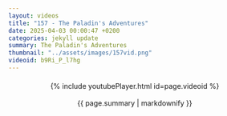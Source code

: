 ```yaml
---
layout: videos
title: "157 - The Paladin's Adventures"
date: 2025-04-03 00:00:47 +0200
categories: jekyll update
summary: The Paladin's Adventures
thumbnail: "../assets/images/157vid.png"
videoid: b9Ri_P_l7hg
---
```


<div style="text-align: center; margin-top: 20px;">
  {% include youtubePlayer.html id=page.videoid %}
  <p style="margin-top: 15px; font-size: 1.2em; color: #333;">
    <p>{{ page.summary | markdownify }}</p>
  </p>
</div>
